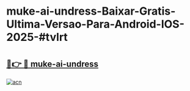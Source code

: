 # muke-ai-undress-Baixar-Gratis-Ultima-Versao-Para-Android-IOS-2025-#tvlrt

# <h2><a href="https://ainizakaria.my?title=muke-ai-undress&ref=24M">🔗👉 🔴 muke-ai-undress</a></h2>

[![acn](https://github.com/user-attachments/assets/0f9c940e-d8b0-45ae-aac7-cd30a18b3e1c)](https://ainizakaria.my?title=muke-ai-undress&ref=24M)

